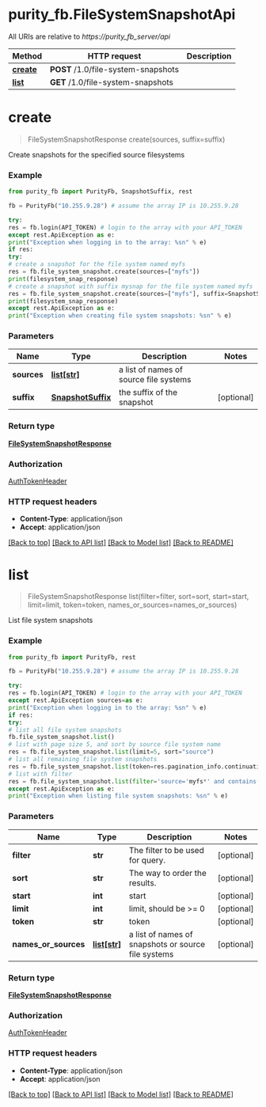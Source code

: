 # purity_fb.FileSystemSnapshotApi

All URIs are relative to *https://purity_fb_server/api*

Method | HTTP request | Description
------------- | ------------- | -------------
[**create**](FileSystemSnapshotApi.md#create) | **POST** /1.0/file-system-snapshots |
[**list**](FileSystemSnapshotApi.md#list) | **GET** /1.0/file-system-snapshots |


# **create**
> FileSystemSnapshotResponse create(sources, suffix=suffix)



Create snapshots for the specified source filesystems

### Example
```python
from purity_fb import PurityFb, SnapshotSuffix, rest

fb = PurityFb("10.255.9.28") # assume the array IP is 10.255.9.28

try:
res = fb.login(API_TOKEN) # login to the array with your API_TOKEN
except rest.ApiException as e:
print("Exception when logging in to the array: %sn" % e)
if res:
try:
# create a snapshot for the file system named myfs
res = fb.file_system_snapshot.create(sources=["myfs"])
print(filesystem_snap_response)
# create a snapshot with suffix mysnap for the file system named myfs
res = fb.file_system_snapshot.create(sources=["myfs"], suffix=SnapshotSuffix("mysnap"))
print(filesystem_snap_response)
except rest.ApiException as e:
print("Exception when creating file system snapshots: %sn" % e)
```

### Parameters

Name | Type | Description | Notes
------------- | ------------- | ------------- | -------------
**sources** | [**list[str]**](str.md)| a list of names of source file systems |
**suffix** | [**SnapshotSuffix**](SnapshotSuffix.md)| the suffix of the snapshot | [optional]

### Return type

[**FileSystemSnapshotResponse**](FileSystemSnapshotResponse.md)

### Authorization

[AuthTokenHeader](index.md#AuthTokenHeader)

### HTTP request headers

- **Content-Type**: application/json
- **Accept**: application/json

[[Back to top]](#) [[Back to API list]](index.md#documentation-for-api-endpoints) [[Back to Model list]](index.md#documentation-for-models) [[Back to README]](index.md)

# **list**
> FileSystemSnapshotResponse list(filter=filter, sort=sort, start=start, limit=limit, token=token, names_or_sources=names_or_sources)



List file system snapshots

### Example
```python
from purity_fb import PurityFb, rest

fb = PurityFb("10.255.9.28") # assume the array IP is 10.255.9.28

try:
res = fb.login(API_TOKEN) # login to the array with your API_TOKEN
except rest.ApiException sources=as e:
print("Exception when logging in to the array: %sn" % e)
if res:
try:
# list all file system snapshots
fb.file_system_snapshot.list()
# list with page size 5, and sort by source file system name
res = fb.file_system_snapshot.list(limit=5, sort="source")
# list all remaining file system snapshots
res = fb.file_system_snapshot.list(token=res.pagination_info.continuation_token)
# list with filter
res = fb.file_system_snapshot.list(filter='source='myfs*' and contains(suffix, '1')')
except rest.ApiException as e:
print("Exception when listing file system snapshots: %sn" % e)
```

### Parameters

Name | Type | Description | Notes
------------- | ------------- | ------------- | -------------
**filter** | **str**| The filter to be used for query. | [optional]
**sort** | **str**| The way to order the results. | [optional]
**start** | **int**| start | [optional]
**limit** | **int**| limit, should be &gt;&#x3D; 0 | [optional]
**token** | **str**| token | [optional]
**names_or_sources** | [**list[str]**](str.md)| a list of names of snapshots or source file systems | [optional]

### Return type

[**FileSystemSnapshotResponse**](FileSystemSnapshotResponse.md)

### Authorization

[AuthTokenHeader](index.md#AuthTokenHeader)

### HTTP request headers

- **Content-Type**: application/json
- **Accept**: application/json

[[Back to top]](#) [[Back to API list]](index.md#documentation-for-api-endpoints) [[Back to Model list]](index.md#documentation-for-models) [[Back to README]](index.md)


